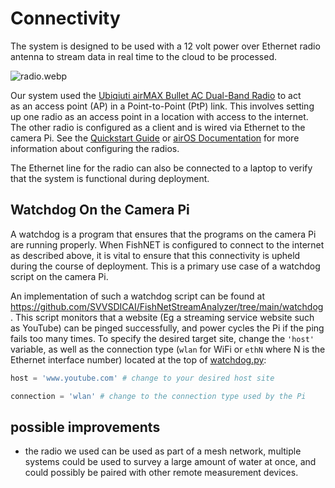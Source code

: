 # Connectivity
The system is designed to be used with a 12 volt power over Ethernet radio antenna to stream data in real time to the cloud to be processed.

![radio.webp](radio.webp)

Our system used the [Ubiqiuti airMAX Bullet AC Dual-Band Radio](https://store.ui.com/collections/wireless/products/bullet-ac-ip67-1?_pos=3&_sid=166db66cb&_ss=r) to act  
as an access point (AP) in a Point-to-Point (PtP) link.  This involves setting up one radio as an access point in a location with access to the internet.  The other radio is configured as a client and is wired via Ethernet to the camera Pi.  See the [Quickstart Guide](https://dl.ui.com/qsg/BulletAC-IP67/BulletAC-IP67_EN.html) or [airOS Documentation](https://dl.ubnt.com/guides/airOS/airOS_UG_V80.pdf#page=17) for more information about configuring the radios.

The Ethernet line for the radio can also be connected to a laptop to verify that the system is functional during deployment.

## Watchdog On the Camera Pi
A watchdog is a program that ensures that the programs on the camera Pi are running properly.  When FishNET is configured to connect to the internet as described above, it is vital to ensure that this connectivity is upheld during the course of deployment.  This is a primary use case of a watchdog script on the camera Pi.

An implementation of such a watchdog script can be found at https://github.com/SVVSDICAI/FishNetStreamAnalyzer/tree/main/watchdog.  This script monitors that a website (Eg a streaming service website such as YouTube) can be pinged successfully, and power cycles the Pi if the ping fails too many times.  To specify the desired target site, change the `'host'` variable, as well as the connection type (`wlan` for WiFi or `ethN` where N is the Ethernet interface number) located at the top of [watchdog.py](https://github.com/SVVSDICAI/FishNetStreamAnalyzer/blob/main/watchdog/watchdog.py):
```python
host = 'www.youtube.com' # change to your desired host site

connection = 'wlan' # change to the connection type used by the Pi
```

## possible improvements 
- the radio we used can be used as part of a mesh network, multiple systems could be used to survey a large amount of water at once, and could possibly be paired with other remote measurement devices.